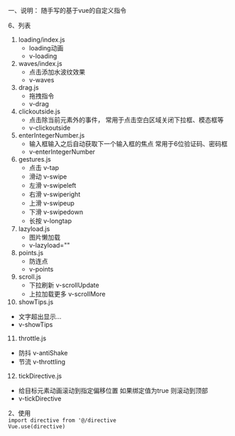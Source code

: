 一、说明：
随手写的基于vue的自定义指令

6、列表 
1. loading/index.js   
   * loading动画 
   * v-loading
2. waves/index.js   
   * 点击添加水波纹效果
   * v-waves
3. drag.js   
   * 拖拽指令
   * v-drag
4. clickoutside.js   
   * 点击除当前元素外的事件， 常用于点击空白区域关闭下拉框、模态框等
   * v-clickoutside
5. enterIntegerNumber.js   
   * 输入框输入之后自动获取下一个输入框的焦点 常用于6位验证码、密码框
   * v-enterIntegerNumber
6. gestures.js   
   * 点击 v-tap
   * 滑动 v-swipe
   * 左滑 v-swipeleft
   * 右滑 v-swiperight
   * 上滑 v-swipeup
   * 下滑 v-swipedown
   * 长按 v-longtap
7. lazyload.js   
   * 图片懒加载
   * v-lazyload=""
8. points.js   
   * 防连点
   * v-points
9. scroll.js   
   * 下拉刷新 v-scrollUpdate
   * 上拉加载更多 v-scrollMore
10. showTips.js   
   * 文字超出显示...
   * v-showTips
11. throttle.js   
   * 防抖 v-antiShake
   * 节流 v-throttling
12. tickDirective.js   
   * 给目标元素动画滚动到指定偏移位置 如果绑定值为true 则滚动到顶部
   * v-tickDirective



2、使用  
`import directive from '@/directive`   
`Vue.use(directive)`   

